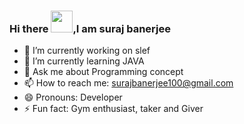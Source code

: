 ### Hi there <img src="https://raw.githubusercontent.com/MartinHeinz/MartinHeinz/master/wave.gif" width="35px">,I am suraj banerjee
- 🔭 I’m currently working on slef
- 🌱 I’m currently learning JAVA
- 💬 Ask me about Programming concept
- 📫 How to reach me: surajbanerjee100@gmail.com
- 😄 Pronouns: Developer
- ⚡ Fun fact: Gym enthusiast, taker and Giver
